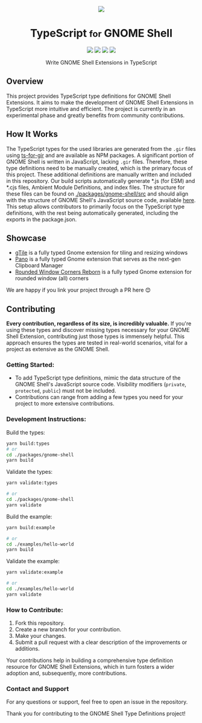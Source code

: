 <p align="center">
  <img src="https://raw.githubusercontent.com/gjsify/gnome-shell/main/.github/avatar_x8.png" />
  <h1 align="center">TypeScript <small>for</small> GNOME Shell</h1>
</p>

<p align="center">
  <a href="https://github.com/gjsify/gnome-shell/actions"><img src="https://img.shields.io/github/actions/workflow/status/gjsify/gnome-shell/ci.yml" /></a>
  <a href="https://github.com/gjsify/gnome-shell/blob/main/LICENSE"><img src="https://img.shields.io/github/license/gjsify/gnome-shell" /></a>
  <a href="https://www.npmjs.com/package/@girs/gnome-shell"><img src="https://img.shields.io/npm/v/@girs/gnome-shell" /></a>
  <a href="https://www.npmjs.com/package/@girs/gnome-shell"><img src="https://img.shields.io/npm/dw/@girs/gnome-shell" /></a>
</p>

<p align="center">Write GNOME Shell Extensions in TypeScript</p>

## Overview
This project provides TypeScript type definitions for GNOME Shell Extensions. It aims to make the development of GNOME Shell Extensions in TypeScript more intuitive and efficient. The project is currently in an experimental phase and greatly benefits from community contributions.

## How It Works
The TypeScript types for the used libraries are generated from the `.gir` files using [ts-for-gir](https://github.com/gjsify/ts-for-gir) and are available as NPM packages. A significant portion of GNOME Shell is written in JavaScript, lacking `.gir` files. Therefore, these type definitions need to be manually created, which is the primary focus of this project. These additional definitions are manually written and included in this repository. Our build scripts automatically generate *.js (for ESM) and *.cjs files, Ambient Module Definitions, and index files. The structure for these files can be found on [./packages/gnome-shell/src](./packages/gnome-shell/src) and should align with the structure of GNOME Shell's JavaScript source code, available [here](https://gitlab.gnome.org/GNOME/gnome-shell/-/tree/main/js). This setup allows contributors to primarily focus on the TypeScript type definitions, with the rest being automatically generated, including the exports in the package.json.

## Showcase
* [gTile](https://github.com/gTile/gTile) is a fully typed Gnome extension for tiling and resizing windows
* [Pano](https://github.com/oae/gnome-shell-pano) is a fully typed Gnome extension that serves as the next-gen Clipboard Manager
* [Rounded Window Corners Reborn](https://github.com/flexagoon/rounded-window-corners) is a fully typed Gnome extension for rounded window (all) corners

We are happy if you link your project through a PR here 😊

## Contributing
**Every contribution, regardless of its size, is incredibly valuable.** If you're using these types and discover missing types necessary for your GNOME Shell Extension, contributing just those types is immensely helpful. This approach ensures the types are tested in real-world scenarios, vital for a project as extensive as the GNOME Shell.

### Getting Started:
- To add TypeScript type definitions, mimic the data structure of the GNOME Shell's JavaScript source code. Visibility modifiers (`private`, `protected`, `public`) must not be included.
- Contributions can range from adding a few types you need for your project to more extensive contributions.

### Development Instructions:
Build the types:
```bash
yarn build:types
# or
cd ./packages/gnome-shell
yarn build
```

Validate the types:

```bash
yarn validate:types

# or
cd ./packages/gnome-shell
yarn validate
```

Build the example:

```bash
yarn build:example

# or
cd ./examples/hello-world
yarn build
```

Validate the example:

```bash
yarn validate:example

# or
cd ./examples/hello-world
yarn validate
```

### How to Contribute:
1. Fork this repository.
2. Create a new branch for your contribution.
3. Make your changes.
4. Submit a pull request with a clear description of the improvements or additions.

Your contributions help in building a comprehensive type definition resource for GNOME Shell Extensions, which in turn fosters a wider adoption and, subsequently, more contributions.

### Contact and Support
For any questions or support, feel free to open an issue in the repository.

Thank you for contributing to the GNOME Shell Type Definitions project!
